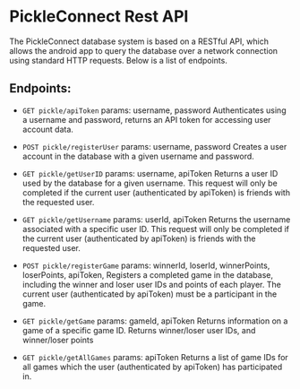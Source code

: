 # PickleConnect Rest API

The PickleConnect database system is based on a RESTful API, which allows the android app to query the database over a network connection using standard HTTP requests. Below is a list of endpoints.

## Endpoints:
- `GET pickle/apiToken`
    params: username, password
    Authenticates using a username and password, returns an API token for accessing user account data.

- `POST pickle/registerUser`
    params: username, password
    Creates a user account in the database with a given username and password.

- `GET pickle/getUserID`
    params: username, apiToken
    Returns a user ID used by the database for a given username. This request will only be completed if the current user (authenticated by apiToken) is friends with the requested user.

- `GET pickle/getUsername`
    params: userId, apiToken
    Returns the username associated with a specific user ID. This request will only be completed if the current user (authenticated by apiToken) is friends with the requested user.

- `POST pickle/registerGame`
    params: winnerId, loserId, winnerPoints, loserPoints, apiToken,
    Registers a completed game in the database, including the winner and loser user IDs and points of each player. The current user (authenticated by apiToken) must be a participant in the game.

- `GET pickle/getGame`
    params: gameId, apiToken
    Returns information on a game of a specific game ID. Returns winner/loser user IDs, and winner/loser points

- `GET pickle/getAllGames`
    params: apiToken
    Returns a list of game IDs for all games which the user (authenticated by apiToken) has participated in.